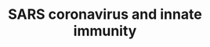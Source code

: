 ---
annotations:
- id: DOID:2945
  parent: disease by infectious agent
  type: Disease Ontology
  value: severe acute respiratory syndrome
- id: PW:0000895
  parent: signaling pathway
  type: Pathway Ontology
  value: type I interferon signaling pathway
- id: DOID:934
  parent: disease by infectious agent
  type: Disease Ontology
  value: viral infectious disease
authors:
- Fehrhart
- Egonw
- L Dupuis
communities:
- COVID19
description: SARS-CoV triggers the hosts innate immune system via the type I interferon
  system in dendritic cells and macrophages, which activate ISRE and IFN-b sentitive
  promoter elements.
last-edited: 2021-03-18
organisms:
- Homo sapiens
redirect_from:
- /index.php/Pathway:WP4912
- /instance/WP4912
revision: null
schema-jsonld:
- '@context': https://schema.org/
  '@id': https://wikipathways.github.io/pathways/WP4912.html
  '@type': Dataset
  creator:
    '@type': Organization
    name: WikiPathways
  description: SARS-CoV triggers the hosts innate immune system via the type I interferon
    system in dendritic cells and macrophages, which activate ISRE and IFN-b sentitive
    promoter elements.
  keywords:
  - ACE2
  - DDX58
  - Endocytosis
  - IFIH1
  - IFN-beta
  - IFNA1
  - IFNA10
  - IFNA13
  - IFNA14
  - IFNA16
  - IFNA17
  - IFNA2
  - IFNA21
  - IFNA4
  - IFNA5
  - IFNA6
  - IFNA7
  - IFNA8
  - IFNAR1
  - IFNAR2
  - IFNB1
  - IKBKE
  - IRF3
  - IRF9
  - 'ISRE '
  - JAK1
  - MAVS
  - Response element
  - S
  - STAT1
  - STAT2
  - TBK1
  - TICAM1
  - TLR3
  - TRAF3
  - TYK2
  license: CC0
  name: SARS coronavirus and innate immunity
seo: CreativeWork
title: SARS coronavirus and innate immunity
wpid: WP4912
---